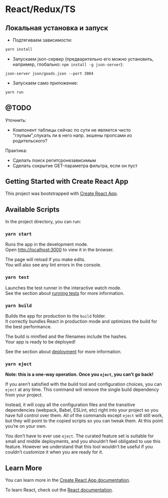 # React/Redux/TS
## Локальная установка и запуск

* Подтягиваем зависимости:
```bash
yarn install 
```
* Запускаем json-сервер (предварительно его можно установить, например, глобально: `npm install -g json-server`):
```
json-server json/goods.json --port 3004
```
* Запускаем само приложение:
```bash
yarn run
```

## @TODO

Уточнить:
* Компонент таблицы сейчас по сути не является чисто "глупым",спукать ли в него напр. экшены пропсами из родительского?

Практика:
* Сделать поиск регитсронезависимым
* Сделать сокрытие GET-параметра фильтра, если он пуст


## Getting Started with Create React App

This project was bootstrapped with [Create React App](https://github.com/facebook/create-react-app).

## Available Scripts

In the project directory, you can run:

### `yarn start`

Runs the app in the development mode.\
Open [http://localhost:3000](http://localhost:3000) to view it in the browser.

The page will reload if you make edits.\
You will also see any lint errors in the console.

### `yarn test`

Launches the test runner in the interactive watch mode.\
See the section about [running tests](https://facebook.github.io/create-react-app/docs/running-tests) for more information.

### `yarn build`

Builds the app for production to the `build` folder.\
It correctly bundles React in production mode and optimizes the build for the best performance.

The build is minified and the filenames include the hashes.\
Your app is ready to be deployed!

See the section about [deployment](https://facebook.github.io/create-react-app/docs/deployment) for more information.

### `yarn eject`

**Note: this is a one-way operation. Once you `eject`, you can’t go back!**

If you aren’t satisfied with the build tool and configuration choices, you can `eject` at any time. This command will remove the single build dependency from your project.

Instead, it will copy all the configuration files and the transitive dependencies (webpack, Babel, ESLint, etc) right into your project so you have full control over them. All of the commands except `eject` will still work, but they will point to the copied scripts so you can tweak them. At this point you’re on your own.

You don’t have to ever use `eject`. The curated feature set is suitable for small and middle deployments, and you shouldn’t feel obligated to use this feature. However we understand that this tool wouldn’t be useful if you couldn’t customize it when you are ready for it.

## Learn More

You can learn more in the [Create React App documentation](https://facebook.github.io/create-react-app/docs/getting-started).

To learn React, check out the [React documentation](https://reactjs.org/).
